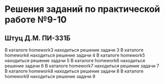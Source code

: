 # Решения заданий по практической работе №9-10

## Штуц Д.М. ПИ-331Б

В каталоге homework3 находиться решение задачи 3
В каталоге homework4 находиться решение задачи 4
В каталоге homework5 находиться решение задачи 5
В каталоге homework6 находиться решение задачи 6
В каталоге homework7 находиться решение задачи 7
В каталоге homework8 находиться решение задачи 8
В каталоге homework9 находиться решение задачи 9
